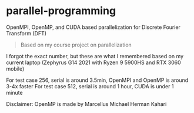 # parallel-programming
OpenMPI, OpenMP, and CUDA based parallelization for Discrete Fourier Transform (DFT)

> Based on my course project on parallelization

I forgot the exact number, but these are what I remembered based on my current laptop (Zephyrus G14 2021 with Ryzen 9 5900HS and RTX 3060 mobile)

For test case 256, serial is around 3.5min, OpenMPI and OpenMP is around 3-4x faster
For test case 512, serial is around 1 hour, CUDA is under 1 minute

Disclaimer: OpenMP is made by Marcellus Michael Herman Kahari